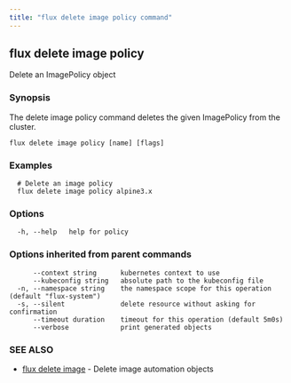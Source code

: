 ```yaml
---
title: "flux delete image policy command"
---
```

## flux delete image policy

Delete an ImagePolicy object

### Synopsis

The delete image policy command deletes the given ImagePolicy from the cluster.

```
flux delete image policy [name] [flags]
```

### Examples

```
  # Delete an image policy
  flux delete image policy alpine3.x
```

### Options

```
  -h, --help   help for policy
```

### Options inherited from parent commands

```
      --context string      kubernetes context to use
      --kubeconfig string   absolute path to the kubeconfig file
  -n, --namespace string    the namespace scope for this operation (default "flux-system")
  -s, --silent              delete resource without asking for confirmation
      --timeout duration    timeout for this operation (default 5m0s)
      --verbose             print generated objects
```

### SEE ALSO

* [flux delete image](/cmd/flux_delete_image/)	 - Delete image automation objects


